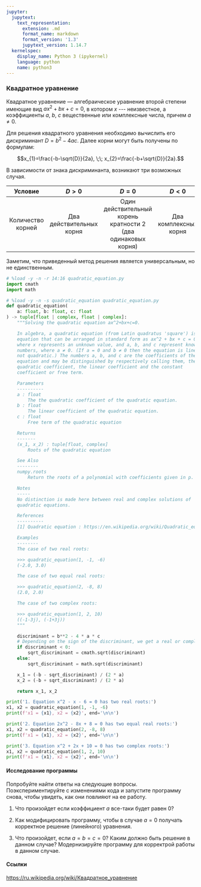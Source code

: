 ```yaml
---
jupyter:
  jupytext:
    text_representation:
      extension: .md
      format_name: markdown
      format_version: '1.3'
      jupytext_version: 1.14.7
  kernelspec:
    display_name: Python 3 (ipykernel)
    language: python
    name: python3
---
```


### Квадратное уравнение


Квадратное уравнение — алгебраическое уравнение второй степени имеющие вид $a x^2 + b x + c = 0$, в котором
$x$ --- неизвестное, а коэффициенты $a$, $b$, $c$ вещественные или комплексные числа, причем $a\neq 0$.

Для решения квадратного уравнения необходимо вычислить его дискриминант $D = b^2 - 4 a c$.
Далее корни могут быть получены по формулам:

$$x_{1}=\frac{-b-\sqrt{D}}{2a}, \;\; x_{2}=\frac{-b+\sqrt{D}}{2a}.$$

В зависимости от знака дискриминанта, возникают три возможных случая.

|Условие |$D > 0$ |$D = 0$ |$D < 0$ |
|:---:|:---:|:---:|:---:|
|Количество корней |Два действительных корня |Один действительный корень кратности 2 (два одинаковых корня)| Два комплексных корня|

Заметим, что приведенный метод решения является универсальным, но не единственным.

```python
# %load -y -n -r 14:16 quadratic_equation.py
import cmath
import math
```

```python
# %load -y -n -s quadratic_equation quadratic_equation.py
def quadratic_equation(
    a: float, b: float, c: float
) -> tuple[float | complex, float | complex]:
    """Solving the quadratic equation ax^2+bx+c=0.

    In algebra, a quadratic equation (from Latin quadratus 'square') is an
    equation that can be arranged in standard form as ax^2 + bx + c = 0,
    where x represents an unknown value, and a, b, and c represent known
    numbers, where a ≠ 0. (If a = 0 and b ≠ 0 then the equation is linear,
    not quadratic.) The numbers a, b, and c are the coefficients of the
    equation and may be distinguished by respectively calling them, the
    quadratic coefficient, the linear coefficient and the constant
    coefficient or free term.

    Parameters
    ----------
    a : float
        The the quadratic coefficient of the quadratic equation.
    b : float
        The linear coefficient of the quadratic equation.
    c : float
        Free term of the quadratic equation

    Returns
    -------
    (x_1, x_2) : tuple[float, complex]
        Roots of the quadratic equation

    See Also
    --------
    numpy.roots
        Return the roots of a polynomial with coefficients given in p.

    Notes
    -----
    No distinction is made here between real and complex solutions of
    quadratic equations.

    References
    ----------
    [1] Quadratic equation : https://en.wikipedia.org/wiki/Quadratic_equation

    Examples
    --------
    The case of two real roots:

    >>> quadratic_equation(1, -1, -6)
    (-2.0, 3.0)

    The case of two equal real roots:

    >>> quadratic_equation(2, -8, 8)
    (2.0, 2.0)

    The case of two complex roots:

    >>> quadratic_equation(1, 2, 10)
    ((-1-3j), (-1+3j))
    """

    discriminant = b**2 - 4 * a * c
    # Depending on the sign of the discriminant, we get a real or complex root
    if discriminant < 0:
        sqrt_discriminant = cmath.sqrt(discriminant)
    else:
        sqrt_discriminant = math.sqrt(discriminant)

    x_1 = (-b - sqrt_discriminant) / (2 * a)
    x_2 = (-b + sqrt_discriminant) / (2 * a)

    return x_1, x_2
```

```python
print('1. Equation x^2 - x - 6 = 0 has two real roots:')
x1, x2 = quadratic_equation(1, -1, -6)
print(f'x1 = {x1}, x2 = {x2}', end='\n\n')

print('2. Equation 2x^2 - 8x + 8 = 0 has two equal real roots:')
x1, x2 = quadratic_equation(2, -8, 8)
print(f'x1 = {x1}, x2 = {x2}', end='\n\n')

print('3. Equation x^2 + 2x + 10 = 0 has two complex roots:')
x1, x2 = quadratic_equation(1, 2, 10)
print(f'x1 = {x1}, x2 = {x2}', end='\n\n')
```

#### Исследование программы
Попробуйте найти ответы на следующие вопросы.
Поэкспериментируйте с изменениями кода и запустите программу снова, чтобы увидеть, как они повлияют на ее работу.


1. Что произойдет если коэффициент $a$ все-таки будет равен 0?

2. Как модифицировать программу, чтобы в случае $a=0$ получать корректное решение (линейного) уравнения.

3. Что произойдет, если $a=b=c=0$? Каким должно быть решение в данном случае? Модернизируйте программу для корректрой работы в данном случае.


#### Ссылки

https://ru.wikipedia.org/wiki/Квадратное_уравнение
